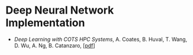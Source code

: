 # Deep Neural Network Implementation

* _Deep Learning with COTS HPC Systems_, A. Coates, B. Huval, T. Wang, D. Wu, A. Ng, B. Catanzaro, [[pdf](http://www.jmlr.org/proceedings/papers/v28/coates13.pdf)]
